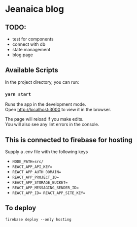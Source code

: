 # Jeanaica blog

## TODO:

- test for components
- connect with db
- state management
- blog page

## Available Scripts

In the project directory, you can run:

### `yarn start`

Runs the app in the development mode.\
Open [http://localhost:3000](http://localhost:3000) to view it in the browser.

The page will reload if you make edits.\
You will also see any lint errors in the console.

## This is connected to firebase for hosting

Supply a .env file with the following keys

- `NODE_PATH=src/`
- `REACT_APP_API_KEY=`
- `REACT_APP_AUTH_DOMAIN=`
- `REACT_APP_PROJECT_ID=`
- `REACT_APP_STORAGE_BUCKET=`
- `REACT_APP_MESSAGING_SENDER_ID=`
- `REACT_APP_ID= REACT_APP_SITE_KEY=`

## To deploy

`firebase deploy --only hosting`
